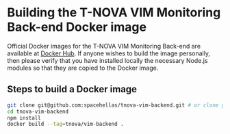 # Building the T-NOVA VIM Monitoring Back-end Docker image

Official Docker images for the T-NOVA VIM Monitoring Back-end are available at
[Docker Hub](https://hub.docker.com/r/spacehellas/tnova-vim-backend/). If
anyone wishes to build the image personally, then please verify that you have
installed locally the necessary Node.js modules so that they are copied to the
Docker image.

## Steps to build a Docker image

```sh
git clone git@github.com:spacehellas/tnova-vim-backend.git # or clone your own fork
cd tnova-vim-backend
npm install
docker build --tag=tnova/vim-backend .
```


